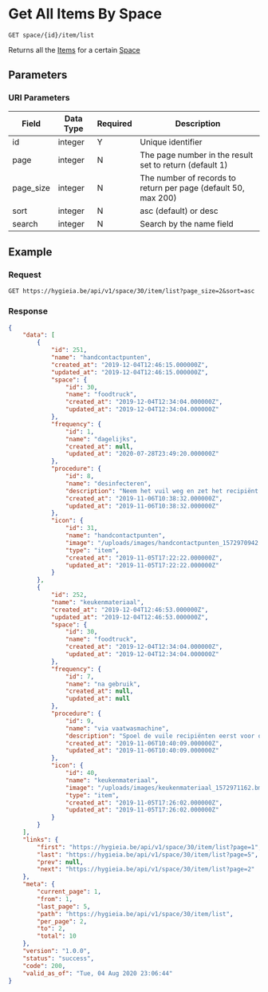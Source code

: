 # Get All Items By Space

    GET space/{id}/item/list
    
Returns all the [Items] for a certain [Space]

## Parameters
### URI Parameters
Field | Data Type | Required | Description
--- | --- | --- | ---
id | integer | Y | Unique identifier
page | integer | N | The page number in the result set to return (default 1)
page_size | integer | N | The number of records to return per page (default 50, max 200)
sort | integer | N | asc (default) or desc
search | integer | N | Search by the name field

## Example
### Request

    GET https://hygieia.be/api/v1/space/30/item/list?page_size=2&sort=asc

### Response
``` json
{
    "data": [
        {
            "id": 251,
            "name": "handcontactpunten",
            "created_at": "2019-12-04T12:46:15.000000Z",
            "updated_at": "2019-12-04T12:46:15.000000Z",
            "space": {
                "id": 30,
                "name": "foodtruck",
                "created_at": "2019-12-04T12:34:04.000000Z",
                "updated_at": "2019-12-04T12:34:04.000000Z"
            },
            "frequency": {
                "id": 1,
                "name": "dagelijks",
                "created_at": null,
                "updated_at": "2020-07-28T23:49:20.000000Z"
            },
            "procedure": {
                "id": 8,
                "name": "desinfecteren",
                "description": "Neem het vuil weg en zet het recipiënt in met een oplossing van desinfectant.  Laat minimaal 5 minuten inweken.  Neem de oplossing weg met zuiver water en droog met een zuiver doek of laat aan de lucht drogen.",
                "created_at": "2019-11-06T10:38:32.000000Z",
                "updated_at": "2019-11-06T10:38:32.000000Z"
            },
            "icon": {
                "id": 31,
                "name": "handcontactpunten",
                "image": "/uploads/images/handcontactpunten_1572970942.bmp",
                "type": "item",
                "created_at": "2019-11-05T17:22:22.000000Z",
                "updated_at": "2019-11-05T17:22:22.000000Z"
            }
        },
        {
            "id": 252,
            "name": "keukenmateriaal",
            "created_at": "2019-12-04T12:46:53.000000Z",
            "updated_at": "2019-12-04T12:46:53.000000Z",
            "space": {
                "id": 30,
                "name": "foodtruck",
                "created_at": "2019-12-04T12:34:04.000000Z",
                "updated_at": "2019-12-04T12:34:04.000000Z"
            },
            "frequency": {
                "id": 7,
                "name": "na gebruik",
                "created_at": null,
                "updated_at": null
            },
            "procedure": {
                "id": 9,
                "name": "via vaatwasmachine",
                "description": "Spoel de vuile recipiënten eerst voor onder stromend water.  Plaats alles in een mand en zet deze in de vaatwasmachine.  Als het vaatwasproces klaar is dan haal je de mand uit de vaatwasmachine en laat je deze aan de lucht drogen.  droog eventueel na met een zuivere doek.",
                "created_at": "2019-11-06T10:40:09.000000Z",
                "updated_at": "2019-11-06T10:40:09.000000Z"
            },
            "icon": {
                "id": 40,
                "name": "keukenmateriaal",
                "image": "/uploads/images/keukenmateriaal_1572971162.bmp",
                "type": "item",
                "created_at": "2019-11-05T17:26:02.000000Z",
                "updated_at": "2019-11-05T17:26:02.000000Z"
            }
        }
    ],
    "links": {
        "first": "https://hygieia.be/api/v1/space/30/item/list?page=1",
        "last": "https://hygieia.be/api/v1/space/30/item/list?page=5",
        "prev": null,
        "next": "https://hygieia.be/api/v1/space/30/item/list?page=2"
    },
    "meta": {
        "current_page": 1,
        "from": 1,
        "last_page": 5,
        "path": "https://hygieia.be/api/v1/space/30/item/list",
        "per_page": 2,
        "to": 2,
        "total": 10
    },
    "version": "1.0.0",
    "status": "success",
    "code": 200,
    "valid_as_of": "Tue, 04 Aug 2020 23:06:44"
}
```

[Items]: README.md
[Space]: ../spaces/README.md